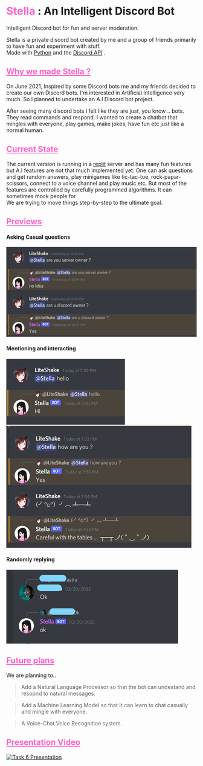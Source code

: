 # <strong style="color:#ff63c6"> Stella</strong> : An Intelligent Discord Bot

Intelligent Discord bot for fun and server moderation.

Stella is a private discord bot created by me and a group of friends primarily to have fun and experiment with stuff. <br>
Made with [Python](https://www.python.org/) and the [Discord API](https://discord.com/developers/docs/intro) .

## <u style="color:#ff63c6" >Why we made Stella ?</u>

<p>
On June 2021, Inspired by some Discord bots me and my friends decided to create our own Discord bots. I'm interested in Artificial Intelligence very much. So I planned to undertake an A.I Discord bot project.

After seeing many discord bots I felt like they are just, you know .. bots. They read commands and respond. I wanted to create a chatbot that mingles with everyone, play games, make jokes, have fun etc just like a normal human.
</p>

## <u style="color:#ff63c6" > Current State </u>

The current version is running in a [replit](https://replit.com/) server and has many fun features but A.I features are not that much implemented yet. One can ask questions and get random answers, play minigames like tic-tac-toe, rock-papar-scissors, connect to a voice channel and play music etc. But most of the features are controlled by carefully programmed algorithms. It can sometimes mock people for<br>
We are trying to move things step-by-step to the ultimate goal.

## <u style="color:#ff63c6" >Previews</u>
#### Asking Casual questions <br>
![](Assets/screen1.png)
#### Mentioning and interacting <br>
![](Assets/screen2.png) <br>
![](Assets/screen3.png)
#### Randomly replying
![](Assets/screen4.png)

## <u style="color:#ff63c6" >Future plans</u>

We are planning to..
> Add a Natural Language Processor so that the bot can undestand and resopnd to natural messages.

> Add a Machine Learning Model so that It can learn to chat casually and mingle with everyone.

> A Voice-Chat Voice Recognition system.

## <u style="color:#ff63c6" >Presentation Video</u>
[![Task 6 Presentation](https://res.cloudinary.com/marcomontalbano/image/upload/v1646327168/video_to_markdown/images/youtube--5bh2A1BJT04-c05b58ac6eb4c4700831b2b3070cd403.jpg)](https://youtu.be/5bh2A1BJT04 "Task 6 Presentation")
